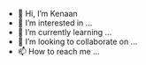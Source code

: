 - 👋 Hi, I’m Kenaan 
- 👀 I’m interested in ...
- 🌱 I’m currently learning ...
- 💞️ I’m looking to collaborate on ...
- 📫 How to reach me ...

<!---
feinin/feinin is a ✨ special ✨ repository because its `README.md` (this file) appears on your GitHub profile.
You can click the Preview link to take a look at your changes.
--->
